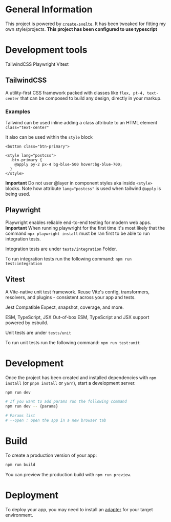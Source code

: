# General Information

This project is powered by [`create-svelte`](https://github.com/sveltejs/kit/tree/master/packages/create-svelte).
It has been tweaked for fitting my own style/projects.
**This project has been configured to use typescript**

# Development tools
  
  TailwindCSS
  Playwright
  Vitest

## TailwindCSS

A utility-first CSS framework packed with classes like `flex, pt-4, text-center` that can be composed to build any design, directly in your markup.

### Examples

Tailwind can be used inline adding a class attribute to an HTML element
`class="text-center"`

It also can be used within the `style` block
```
<button class="btn-primary">

<style lang="postcss">
  .btn-primary {
    @apply py-2 px-4 bg-blue-500 hover:bg-blue-700;
  }
</style>
```
**Important**
Do not user @layer in component styles aka inside `<style>` blocks.
Note how attribute `lang="postcss"` is used when tailwind `@apply` is being used.

## Playwright

Playwright enables reliable end-to-end testing for modern web apps.
**Important**
When running playwright for the first time it's most likely that the command `npx playwright install`
must be ran first to be able to run integration tests.

Integration tests are under `tests/integration` Folder.

To run integration tests run the following command: `npm run test:integration`

## Vitest

A Vite-native unit test framework.
Reuse Vite's config, transformers, resolvers, and plugins - consistent across your app and tests.

Jest Compatible
Expect, snapshot, coverage, and more.

ESM, TypeScript, JSX
Out-of-box ESM, TypeScript and JSX support powered by esbuild.

Unit tests are under `tests/unit`

To run unit tests run the following command: `npm run test:unit`

# Development

Once the project has been created and installed dependencies with `npm install` (or `pnpm install` or `yarn`), start a development server.

```bash
npm run dev

# If you want to add params run the following command
npm run dev -- {params}

# Params list
# --open : open the app in a new browser tab

```

# Build

To create a production version of your app:

```bash
npm run build
```

You can preview the production build with `npm run preview`.

# Deployment

To deploy your app, you may need to install an [adapter](https://kit.svelte.dev/docs/adapters) for your target environment.